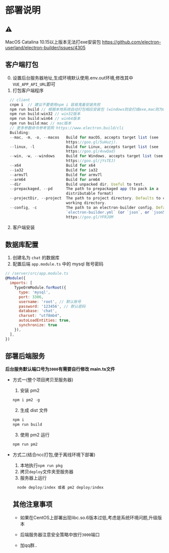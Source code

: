# 部署说明
## ⚠️
MacOS Catalina 10.15以上版本无法打exe安装包
https://github.com/electron-userland/electron-builder/issues/4305
## 客户端打包
0. 设置后台服务器地址,生成环境默认使用.env.out环境,修改其中`VUE_APP_API_URL`即可
1. 打包客户端程序
```js
  // client
  cnpm i  // 建议不要使用npm i 容易鬼畜安装失败
  npm run build // 根据本地系统自动打包相应安装包 (windows则会打成exe,mac则为dmg)
  npm run build:win32 // win32版本
  npm run build:win64 // win64版本
  npm run build:mac // mac版本
  // 更多参数命令参考官网 https://www.electron.build/cli
  Building:
  --mac, -m, -o, --macos   Build for macOS, accepts target list (see
                           https://goo.gl/5uHuzj).                       [array]
  --linux, -l              Build for Linux, accepts target list (see
                           https://goo.gl/4vwQad)                        [array]
  --win, -w, --windows     Build for Windows, accepts target list (see
                           https://goo.gl/jYsTEJ)                        [array]
  --x64                    Build for x64                               [boolean]
  --ia32                   Build for ia32                              [boolean]
  --armv7l                 Build for armv7l                            [boolean]
  --arm64                  Build for arm64                             [boolean]
  --dir                    Build unpacked dir. Useful to test.         [boolean]
  --prepackaged, --pd      The path to prepackaged app (to pack in a
                           distributable format)
  --projectDir, --project  The path to project directory. Defaults to current
                           working directory.
  --config, -c             The path to an electron-builder config. Defaults to
                           `electron-builder.yml` (or `json`, or `json5`), see
                           https://goo.gl/YFRJOM

```
2. 客户端安装
## 数据库配置
1. 创建名为 `chat` 的数据库
2. 配置后端 `app.module.ts` 中的 mysql 账号密码
```js
// /server/src/app.module.ts
@Module({
  imports: [
    TypeOrmModule.forRoot({
      type: 'mysql',
      port: 3306,
      username: 'root', // 默认账号
      password: '123456', // 默认密码
      database: 'chat',
      charset: "utf8mb4",
      autoLoadEntities: true,
      synchronize: true
    }),
  ],
})
```

## 部署后端服务

**后台服务默认端口号为`3000`有需要自行修改 main.ts文件**
- 方式一(整个项目拷贝至服务器)
  1. 安装 pm2
  ```js
  npm i pm2 -g
  ```
  2. 生成 dist 文件
  ```js
  npm i
  npm run build
  ```
  3. 使用 pm2 运行
  ```js
  npm run pm2
  ```
- 方式二(结合ncc打包,便于离线环境下部署)
  1. 本地执行`npm run pkg`
  2. 拷贝`deploy`文件夹至服务器
  3. 服务器上运行
  ```js
    node deploy/index 或者 pm2 deploy/index
  ```

  ## 其他注意事项

  - 如果在CentOS上部署出现libc.so.6版本过低,考虑是系统环境问题,升级版本

  - 后端服务器注意安全策略中放行`3000`端口

  - 加qq群..